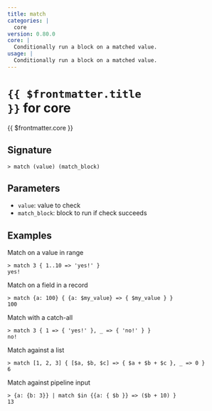 ```yaml
---
title: match
categories: |
  core
version: 0.80.0
core: |
  Conditionally run a block on a matched value.
usage: |
  Conditionally run a block on a matched value.
---
```


# <code>{{ $frontmatter.title }}</code> for core

<div class='command-title'>{{ $frontmatter.core }}</div>

## Signature

```> match (value) (match_block)```

## Parameters

 -  `value`: value to check
 -  `match_block`: block to run if check succeeds

## Examples

Match on a value in range
```shell
> match 3 { 1..10 => 'yes!' }
yes!
```

Match on a field in a record
```shell
> match {a: 100} { {a: $my_value} => { $my_value } }
100
```

Match with a catch-all
```shell
> match 3 { 1 => { 'yes!' }, _ => { 'no!' } }
no!
```

Match against a list
```shell
> match [1, 2, 3] { [$a, $b, $c] => { $a + $b + $c }, _ => 0 }
6
```

Match against pipeline input
```shell
> {a: {b: 3}} | match $in {{a: { $b }} => ($b + 10) }
13
```
